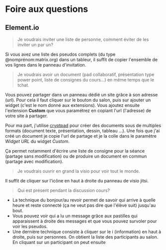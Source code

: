<div class="faq">


# Foire aux questions

## Element.io

> Je voudrais inviter une liste de personne, comment éviter de les inviter un par un?

Si vous avez une liste des pseudos complets (du type @nomprénom:matrix.org) dans un tableur, il suffit de copier l'ensemble de vos lignes dans le panneau d'invitation.

> Je voudrais avoir un document (pad collaboratif, présentation type power point, liste de consignes du cours...) en même temps que le tchat.

Vous pouvez partager dans un panneau dédié un site grâce à son adresse (url). Pour cela il faut cliquer sur le bouton <i class="fa fa-info-circle" aria-hidden="true"></i> du salon, puis sur ajouter un widget (c'est le nom donné aux extensions). Vous ajoutez ensuite l'extension **Custom** que vous paramétrez en copiant l'url (l'adresse) de votre site à partager.

Pour ma part, j'utilise [cryptpad](https://cryptpad.fr) pour créer des documents sous de multiples formats (document texte, présentation, dessin, tableau ...). Une fois que j'ai créé un document je copie l'url de partage et je la colle dans le paramètre *Widget URL* du widget *Custom*. 

Ça permet notamment d'écrire une liste de consigne pour la séance (partage sans modification) ou de produire un document en commun (partage avec modification).

> Je voudrais ouvrir en grand la visio pour voir tout le monde.

Il suffit de cliquer sur l'icône <i class="fa fa-external-link" aria-hidden="true"></i> en haut à droite du panneau de visio jitsi.

> Qui est présent pendant la discussion cours?

- La technique du bonjour/au revoir permet de savoir qui arrive à quelle heure et reste connecté (ça ne veut pas dire que l'élève suit) jusqu'au bout.
- Vous pouvez voir qui a lu un message grâce aux pastilles qui apparaissent à droite des messages et que vous pouvez survoler pour voir les pseudos.
- Une dernière technique consiste à cliquer sur le i (information) en haut à droite, puis sur personnes. On obtient la liste des participants au salon. En cliquant sur un participant on peut ensuite


</div>